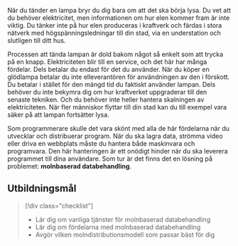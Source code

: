 När du tänder en lampa bryr du dig bara om att det ska börja lysa. Du vet att du behöver elektricitet, men informationen om hur elen kommer fram är inte viktig. Du tänker inte på hur elen produceras i kraftverk och färdas i stora nätverk med högspänningsledningar till din stad, via en understation och slutligen till ditt hus.

Processen att tända lampan är dold bakom något så enkelt som att trycka på en knapp. Elektriciteten blir till en service, och det här har många fördelar. Dels betalar du endast för det du använder. När du köper en glödlampa betalar du inte elleverantören för användningen av den i förskott. Du betalar i stället för den mängd tid du faktiskt använder lampan. Dels behöver du inte bekymra dig om hur kraftverket uppgraderar till den senaste tekniken. Och du behöver inte heller hantera skalningen av elektriciteten. När fler människor flyttar till din stad kan du till exempel vara säker på att lampan fortsätter lysa.

Som programmerare skulle det vara skönt med alla de här fördelarna när du utvecklar och distribuerar program. När du ska lagra data, strömma video eller driva en webbplats måste du hantera både maskinvara och programvara. Den här hanteringen är ett onödigt hinder när du ska leverera programmet till dina användare. Som tur är det finns det en lösning på problemet: **molnbaserad databehandling**.

## <a name="learning-objectives"></a>Utbildningsmål
> [!div class="checklist"]
> * Lär dig om vanliga tjänster för molnbaserad databehandling
> * Lär dig om fördelarna med molnbaserad databehandling
> * Avgör vilken molndistributionsmodell som passar bäst för dig
